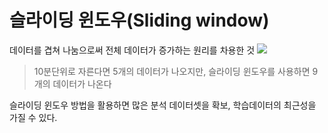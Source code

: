 # 슬라이딩 윈도우(Sliding window)
데이터를 겹쳐 나눔으로써 전체 데이터가 증가하는 원리를 차용한 것
![](https://i.imgur.com/2lgVEzH.png)
> 10분단위로 자른다면 5개의 데이터가 나오지만, 슬라이딩 윈도우를 사용하면 9개의 데이터가 나온다

슬라이딩 윈도우 방법을 활용하면 많은 분석 데이터셋을 확보, 학습데이터의 최근성을 가질 수 있다.